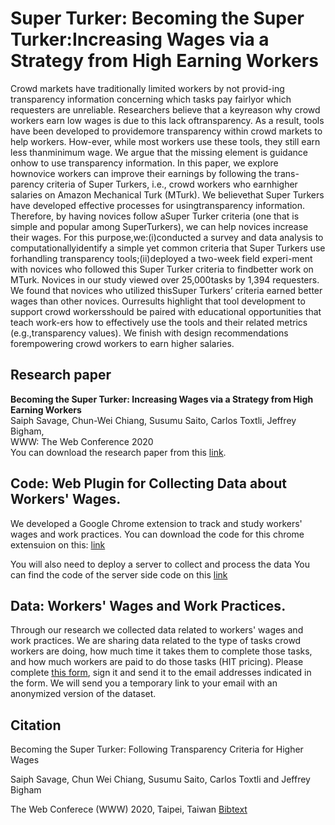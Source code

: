# Super Turker: Becoming the Super Turker:Increasing Wages via a Strategy from High Earning Workers

Crowd markets have traditionally limited workers by not provid-ing transparency information concerning which tasks pay fairlyor which requesters are unreliable. Researchers believe that a keyreason why crowd workers earn low wages is due to this lack oftransparency. As a result, tools have been developed to providemore transparency within crowd markets to help workers. How-ever, while most workers use these tools, they still earn less thanminimum wage. We argue that the missing element is guidance onhow to use transparency information. In this paper, we explore hownovice workers can improve their earnings by following the trans-parency criteria of Super Turkers, i.e., crowd workers who earnhigher salaries on Amazon Mechanical Turk (MTurk). We believethat Super Turkers have developed effective processes for usingtransparency information. Therefore, by having novices follow aSuper Turker criteria (one that is simple and popular among SuperTurkers), we can help novices increase their wages. For this purpose,we:(i)conducted a survey and data analysis to computationallyidentify a simple yet common criteria that Super Turkers use forhandling transparency tools;(ii)deployed a two-week field experi-ment with novices who followed this Super Turker criteria to findbetter work on MTurk. Novices in our study viewed over 25,000tasks by 1,394 requesters. We found that novices who utilized thisSuper Turkers’ criteria earned better wages than other novices. Ourresults highlight that tool development to support crowd workersshould be paired with educational opportunities that teach work-ers how to effectively use the tools and their related metrics (e.g.,transparency values). We finish with design recommendations forempowering crowd workers to earn higher salaries.

## Research paper
<b> Becoming the Super Turker: Increasing Wages via a Strategy from High Earning Workers</b><br>
Saiph Savage, Chun-Wei Chiang, Susumu Saito, Carlos Toxtli, Jeffrey Bigham, <br> WWW: The Web Conference 2020<br>
You can download the research paper from this [link](https://drive.google.com/open?id=1p8C4yqZk5j4wev9VCgs7Vz_mUsNM7IxN).

## Code: Web Plugin for Collecting Data about Workers' Wages. 

We developed a Google Chrome extension to track and study workers' wages and work practices. You can download the code for this chrome extensuion on this: [link](https://github.com/hcilabwvu/superturker/tree/master/extension)

You will also need to deploy a server to collect and process the data You can find the code of the server side code on this [link](https://github.com/hcilabwvu/superturker/tree/master/server)

## Data: Workers' Wages and Work Practices.
Through our research we collected data related to workers' wages and work practices. We are sharing data related to the type of tasks crowd workers are doing, how much time it takes them to complete those tasks, and how much workers are paid to do those tasks (HIT pricing).
Please complete [this form](https://research.hcilab.ml/superturker/agreement_st.docx), sign it and send it to the email addresses indicated in the form. We will send you a temporary link to your email with an anonymized version of the dataset.

## Citation

Becoming the Super Turker: Following Transparency Criteria for Higher Wages

Saiph Savage, Chun Wei Chiang, Susumu Saito, Carlos Toxtli and Jeffrey Bigham

The Web Conferece (WWW) 2020, Taipei, Taiwan
[Bibtext](https://scholar.googleusercontent.com/scholar.bib?q=info:7jmhW-OhyoYJ:scholar.google.com/&output=citation&scisdr=CgWZbZrvEOvksGOLa-A:AAGBfm0AAAAAXr2Oc-BPbXT3f_GWrJXms5L2I3OAettg&scisig=AAGBfm0AAAAAXr2OcyfNolTJKQ5jFV6kHxmA4gSb6TmN&scisf=4&ct=citation&cd=-1&hl=en)


